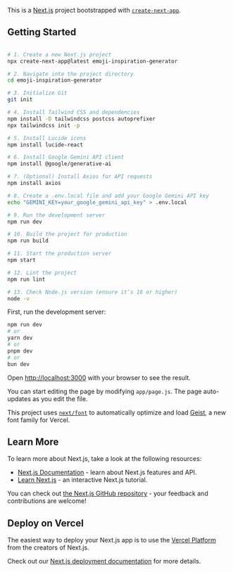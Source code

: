 This is a [Next.js](https://nextjs.org) project bootstrapped with [`create-next-app`](https://github.com/vercel/next.js/tree/canary/packages/create-next-app).

## Getting Started
```bash

# 1. Create a new Next.js project
npx create-next-app@latest emoji-inspiration-generator

# 2. Navigate into the project directory
cd emoji-inspiration-generator

# 3. Initialize Git
git init

# 4. Install Tailwind CSS and dependencies
npm install -D tailwindcss postcss autoprefixer
npx tailwindcss init -p

# 5. Install Lucide icons
npm install lucide-react

# 6. Install Google Gemini API client
npm install @google/generative-ai

# 7. (Optional) Install Axios for API requests
npm install axios

# 8. Create a .env.local file and add your Google Gemini API key
echo "GEMINI_KEY=your_google_gemini_api_key" > .env.local

# 9. Run the development server
npm run dev

# 10. Build the project for production
npm run build

# 11. Start the production server
npm start

# 12. Lint the project
npm run lint

# 13. Check Node.js version (ensure it’s 18 or higher)
node -v
```

First, run the development server:

```bash
npm run dev
# or
yarn dev
# or
pnpm dev
# or
bun dev
```

Open [http://localhost:3000](http://localhost:3000) with your browser to see the result.

You can start editing the page by modifying `app/page.js`. The page auto-updates as you edit the file.

This project uses [`next/font`](https://nextjs.org/docs/app/building-your-application/optimizing/fonts) to automatically optimize and load [Geist](https://vercel.com/font), a new font family for Vercel.

## Learn More

To learn more about Next.js, take a look at the following resources:

- [Next.js Documentation](https://nextjs.org/docs) - learn about Next.js features and API.
- [Learn Next.js](https://nextjs.org/learn) - an interactive Next.js tutorial.

You can check out [the Next.js GitHub repository](https://github.com/vercel/next.js) - your feedback and contributions are welcome!

## Deploy on Vercel

The easiest way to deploy your Next.js app is to use the [Vercel Platform](https://vercel.com/new?utm_medium=default-template&filter=next.js&utm_source=create-next-app&utm_campaign=create-next-app-readme) from the creators of Next.js.

Check out our [Next.js deployment documentation](https://nextjs.org/docs/app/building-your-application/deploying) for more details.

